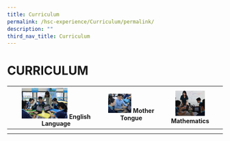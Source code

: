 ```yaml
---
title: Curriculum
permalink: /hsc-experience/Curriculum/permalink/
description: ""
third_nav_title: Curriculum
---
```

CURRICULUM
==========

| <a href="/hsc-experience/Curriculum/english-language/permalink/"><img style="width:50%" src="/images/English.jpeg"></a> English Language  | <a href="/hsc-experience/Curriculum/mother-tongue/permalink/"><img style="width:50%" src="/images/Mother.png"></a> Mother Tongue  | <a href="/hsc-experience/Curriculum/english-language/permalink/"><img style="width:50%" src="/images/Maths.png"></a> Mathematics  |
|---|---|---|
|   |   |   |
|   |   |   |